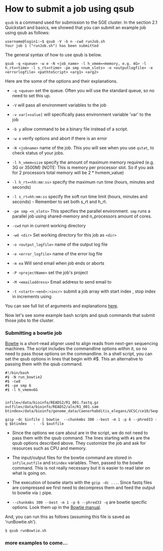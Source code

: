 # How to submit a job using qsub
`qsub` is a command used for submission to the SGE cluster. In the section 2.1 Quickstart and basics, we showed that you can submit an example job using qsub as follows:
```
username@login1:~$ qsub -V -b n -cwd runJob.sh
Your job 1 ("runJob.sh") has been submitted
```
The general syntax of how to use qsub is below.
```
qsub -q <queue> -w e -N <job_name> -l h_vmem=<memory, e.g. 4G> -l h_rt=<time> -l s_rt=<time> -pe smp <num_slots> -o <outputlogfile> -e <errorlogfile> <pathtoScript> <arg1> <arg2>
```

Here are the some of the options and their explanations.

* `-q <queue>`   set the queue. Often you will use the standard queue, so no need to set this up.

* `-V`  will pass all environment variables to the job
* `-v var[=value]`   will specifically pass environment variable 'var' to the job
* `-b y`  allow command to be a binary file instead of a script.
* `-w e`  verify options and abort if there is an error
* `-N <jobname>`  name of the job. This you will see when you use `qstat`, to check status of your jobs.
* `-l h_vmem=size` specify the amount of maximum memory required (e.g. 3G or 3500M) (NOTE: This is memory per processor slot. So if you ask for 2 processors total memory will be 2 * hvmem_value)
* `-l h_rt=<hh:mm:ss>` specify the maximum run time (hours, minutes and seconds)
* `-l s_rt=hh:mm:ss` specify the soft run time limit (hours, minutes and seconds) - Remember to set both s_rt and h_rt.
* `-pe smp <n_slots>` This specifies the parallel environment. `smp` runs a parallel job using shared-memory and n_processors amount of cores.
* `-cwd` run in current working directory
* `-wd <dir>`  Set working directory for this job as `<dir>`
* `-o <output_logfile>` name of the output log file
* `-e <error_logfile>` name of the error log file
* `-m ea` Will send email when job ends or aborts
* `-P <projectName>` set the job's project
* `-M <emailaddress>` Email address to send email to
* `-t <start>-<end>:<incr>` submit a job array with start index <start>, stop index <end> in increments using <incr>

You can see full list of arguments and explanations [here](http://gridscheduler.sourceforge.net/htmlman/htmlman1/qsub.html).

Now let's see some example bash scripts and qsub commands that submit those jobs to the cluster.
### Submitting a bowtie job
[Bowtie](http://bowtie-bio.sourceforge.net/) is a short-read aligner used to align reads from next-gen sequencing machines. The script includes the commandline options within it, so no need to pass those options on the commandline. In a shell script, you can set the qsub options in lines that begin with #$. This an alternative to passing them with the qsub command.

```
#!/bin/bash
#$ -N run_bowtie2
#$ -cwd
#$ -pe smp 6
#$ -l h_vmem=6G


infile=/data/bioinfo/READS2/R1_001.fastq.gz
outfile=/data/bioinfo/READS2/aln/R1_001.sam
btindex=/data/bioinfo/genome_data/Caenorhabditis_elegans/UCSC/ce10/Sequence/BowtieIndex/genome

gzip -dc $infile | bowtie  --chunkmbs 300 --best -m 1 -p 6 --phred33 -q $btindex   -  -S $outfile

```


* Since the options we care about are in the script, we do not need to pass them with the qsub command. The lines starting with `#$` are the qsub options described above. They customize the job and ask for resources such as CPU and memory.
* The input/output files for the bowtie command are stored in `infile`,`outfile` and `btindex` variables. Then, passed to the bowtie command. This is not really necessary but it is easier to read later on what is going on.

* The execution of bowtie starts with the `gzip -dc ...`. Since fastq files are compressed we first need to decompress them and feed the output to bowtie via `|` pipe.
* `--chunkmbs 300 --best -m 1 -p 6 --phred33 -q` are bowtie specific options. Look them up in the [Bowtie manual](http://bowtie-bio.sourceforge.net/).

And, you can run this as follows (assuming this file is saved as 'runBowtie.sh').
```
$ qsub runBowtie.sh
```

### more examples to come...

